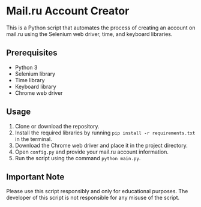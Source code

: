 Mail.ru Account Creator
=======================

This is a Python script that automates the process of creating an account on mail.ru using the Selenium web driver, time, and keyboard libraries.

Prerequisites
-------------

-   Python 3
-   Selenium library
-   Time library
-   Keyboard library
-   Chrome web driver

Usage
-----

1.  Clone or download the repository.
2.  Install the required libraries by running `pip install -r requirements.txt` in the terminal.
3.  Download the Chrome web driver and place it in the project directory.
4.  Open `config.py` and provide your mail.ru account information.
5.  Run the script using the command `python main.py`.

Important Note
--------------

Please use this script responsibly and only for educational purposes. The developer of this script is not responsible for any misuse of the script.
